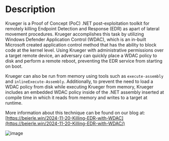 # Description
Krueger is a Proof of Concept (PoC) .NET post-exploitation toolkit for remotely killing Endpoint Detection and Response (EDR) as apart of lateral movement procedures. Krueger accomplishes this task by utilizing Windows Defender Application Control (WDAC), which is an in-built Microsoft created application control method that has the ability to block code at the kernel level. Using Krueger with administrative permissions over a target remote device, an adversary can quickly place a WDAC policy to disk and perform a remote reboot, preventing the EDR service from starting on boot. 

Krueger can also be run from memory using tools such as `execute-assembly` and `inlineExecute-Assembly`. Additionally, to prevent the need to load a WDAC policy from disk while executing Krueger from memory, Krueger includes an embedded WDAC policy inside of the .NET assembly inserted at compile time in which it reads from memory and writes to a target at runtime.

More information about this technique can be found on our blog at: [https://beierle.win/2024-11-20-Killing-EDR-with-WDAC](https://beierle.win/2024-11-20-Killing-EDR-with-WDAC/)

![image](https://github.com/user-attachments/assets/9d6cc181-972e-4e2a-a5e6-beedd6656685)

